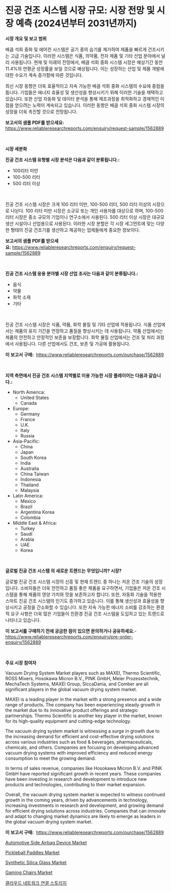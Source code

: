 <p><h1>진공 건조 시스템 시장 규모: 시장 전망 및 시장 예측 (2024년부터 2031년까지)</h1></p><p><strong>시장 개요 및 보고 범위</strong></p>
<p><p>배큼 석회 중화 및 에어컨 시스템은 공기 중의 습기를 제거하여 제품을 빠르게 건조시키는 고급 기술입니다. 이러한 시스템은 식품, 의약품, 전자 제품 및 기타 산업 분야에서 널리 사용됩니다. 현재 및 미래의 전망에서, 배큼 석회 중화 시스템 시장은 예상기간 동안 11.4%의 연평균 성장률을 보일 것으로 예상됩니다. 이는 성장하는 산업 및 제품 개발에 대한 수요가 계속 증가함에 따른 것입니다.</p><p>최신 시장 동향은 더욱 효율적이고 지속 가능한 배큼 석회 중화 시스템의 수요에 중점을 둡니다. 기업들은 에너지 효율성 및 생산성을 향상시키기 위해 이러한 기술을 채택하고 있습니다. 또한 산업 자동화 및 데이터 분석을 통해 제조과정을 최적화하고 경제적인 이점을 얻으려는 노력이 계속되고 있습니다. 이러한 동향은 배큼 석회 중화 시스템 시장의 성장을 더욱 촉진할 것으로 전망됩니다.</p></p>
<p><strong>보고서의 샘플 PDF를 받으세요:</strong> <a href="https://www.reliableresearchreports.com/enquiry/request-sample/1562889">https://www.reliableresearchreports.com/enquiry/request-sample/1562889</a></p>
<p>&nbsp;</p>
<p><strong>시장 세분화</strong></p>
<p><strong>진공 건조 시스템 유형별 시장 분석은 다음과 같이 분류됩니다.:</strong></p>
<p><ul><li>100리터 미만</li><li>100-500 리터</li><li>500 리터 이상</li></ul></p>
<p>&nbsp;</p>
<p><p>진공 건조 시스템 시장은 크게 100 리터 미만, 100-500 리터, 500 리터 이상의 시장으로 나뉜다. 100 리터 미만 시장은 소규모 또는 개인 사용자를 대상으로 하며, 100-500 리터 시장은 중소 규모의 기업이나 연구소에서 사용된다. 500 리터 이상 시장은 대규모 생산 시설이나 산업용으로 사용된다. 이러한 시장 분할은 각 시장 세그먼트에 맞는 다양한 형태의 진공 건조기를 생산하고 제공하는 업체들에게 중요한 정보이다.</p></p>
<p><strong>보고서의 샘플 PDF를 받으세요:</strong>&nbsp;<a href="https://www.reliableresearchreports.com/enquiry/request-sample/1562889">https://www.reliableresearchreports.com/enquiry/request-sample/1562889</a></p>
<p>&nbsp;</p>
<p><strong> 진공 건조 시스템 응용 분야별 시장 산업 조사는 다음과 같이 분류됩니다.:</strong></p>
<p><ul><li>음식</li><li>약물</li><li>화학 소재</li><li>기타</li></ul></p>
<p>&nbsp;</p>
<p><p>진공 건조 시스템 시장은 식품, 약품, 화학 물질 및 기타 산업에 적용됩니다. 식품 산업에서는 제품의 유지 기간을 연장하고 품질을 향상시키는 데 사용됩니다. 약품 산업에서는 제품의 안전하고 안정적인 보존을 보장합니다. 화학 물질 산업에서는 건조 및 처리 과정에서 사용됩니다. 다른 산업에서도 건조, 보존 및 가공에 활용됩니다.</p></p>
<p><strong>이 보고서 구매:</strong>&nbsp; <a href="https://www.reliableresearchreports.com/purchase/1562889">https://www.reliableresearchreports.com/purchase/1562889</a></p>
<p>&nbsp;</p>
<p><strong>지역 측면에서 진공 건조 시스템 지역별로 이용 가능한 시장 플레이어는 다음과 같습니다.:</strong></p>
<p><ul>
    <li>
        North America:
        <ul>
            <li>United States</li>
            <li>Canada</li>
        </ul>
    </li>
    <li>
        Europe:
        <ul>
            <li>Germany</li>
            <li>France</li>
            <li>U.K.</li>
            <li>Italy</li>
            <li>Russia</li>
        </ul>
    </li>
    <li>
        Asia-Pacific:
        <ul>
            <li>China</li>
            <li>Japan</li>
            <li>South Korea</li>
            <li>India</li>
            <li>Australia</li>
            <li>China Taiwan</li>
            <li>Indonesia</li>
            <li>Thailand</li>
            <li>Malaysia</li>
        </ul>
    </li>
    <li>
        Latin America:
        <ul>
            <li>Mexico</li>
            <li>Brazil</li>
            <li>Argentina Korea</li>
            <li>Colombia</li>
        </ul>
    </li>
    <li>
        Middle East & Africa:
        <ul>
            <li>Turkey</li>
            <li>Saudi</li>
            <li>Arabia</li>
            <li>UAE</li>
            <li>Korea</li>
        </ul>
    </li>
    </ul></p>
<p>&nbsp;</p>
<p><strong>글로벌 진공 건조 시스템 의 새로운 트렌드는 무엇입니까? 시장?</strong></p>
<p><p>글로벌 진공 건조 시스템 시장의 신흥 및 현재 트렌드 중 하나는 저온 건조 기술의 성장입니다. 소비자들은 더욱 안전하고 품질 좋은 제품을 요구하면서, 기업들은 저온 건조 시스템을 통해 제품의 영양 가치와 맛을 보존하고자 합니다. 또한, 자동화 기술을 적용한 스마트 진공 건조 시스템의 인기도 증가하고 있습니다. 이를 통해 생산성과 효율성을 향상시키고 공정을 간소화할 수 있습니다. 또한 지속 가능한 에너지 소비를 강조하는 환경적 요구 사항은 더욱 많은 기업들이 친환경 진공 건조 시스템을 도입하고 있는 트렌드로 나타나고 있습니다.</p></p>
<p><strong>이 보고서를 구매하기 전에 궁금한 점이 있으면 문의하거나 공유하세요.</strong>- <a href="https://www.reliableresearchreports.com/enquiry/pre-order-enquiry/1562889">https://www.reliableresearchreports.com/enquiry/pre-order-enquiry/1562889</a></p>
<p>&nbsp;</p>
<p><strong>주요 시장 참여자</strong></p>
<p><p>Vacuum Drying System Market players such as MAXEI, Thermo Scientific, ROSS Mixers, Hosokawa Micron B.V., PINK GmbH, Meier Prozesstechnik, MechaTech Systems, MAXEI Group, SiccaDania, and Comber are all significant players in the global vacuum drying system market.</p><p>MAXEI is a leading player in the market with a strong presence and a wide range of products. The company has been experiencing steady growth in the market due to its innovative product offerings and strategic partnerships. Thermo Scientific is another key player in the market, known for its high-quality equipment and cutting-edge technology.</p><p>The vacuum drying system market is witnessing a surge in growth due to the increasing demand for efficient and cost-effective drying solutions across various industries such as food & beverages, pharmaceuticals, chemicals, and others. Companies are focusing on developing advanced vacuum drying systems with improved efficiency and reduced energy consumption to meet the growing demand.</p><p>In terms of sales revenue, companies like Hosokawa Micron B.V. and PINK GmbH have reported significant growth in recent years. These companies have been investing in research and development to introduce new products and technologies, contributing to their market expansion.</p><p>Overall, the vacuum drying system market is expected to witness continued growth in the coming years, driven by advancements in technology, increasing investments in research and development, and growing demand for efficient drying solutions across industries. Companies that can innovate and adapt to changing market dynamics are likely to emerge as leaders in the global vacuum drying system market.</p></p>
<p><strong>이 보고서 구매:</strong>&nbsp;&nbsp;<a href="https://www.reliableresearchreports.com/purchase/1562889">https://www.reliableresearchreports.com/purchase/1562889</a></p>
<p><p><a href="https://artistic-helicopter-ca9.notion.site/Automotive-Side-Airbag-Device-Market-Provides-Detailed-Segmentation-of-this-Market-based-on-Type-Ap-7fb04dfa21af46959cb2c44660e5ff19">Automotive Side Airbag Device Market</a></p><p><a href="https://github.com/joannagoyvaerts/Market-Research-Report-List-1/blob/main/pickleball-paddles-market.md">Pickleball Paddles Market</a></p><p><a href="https://issuu.com/reportprime-2/docs/synthetic-silica-glass-market-size-2030.pptx">Synthetic Silica Glass Market</a></p><p><a href="https://github.com/abdelrhmankishk22/Market-Research-Report-List-3/blob/main/gaming-chairs-market.md">Gaming Chairs Market</a></p><p><a href="https://github.com/vsckjg50460/Market-Research-Report-List-1/blob/main/57652545028.md">클라우드 네트워크 연결 스토리지</a></p></p>
